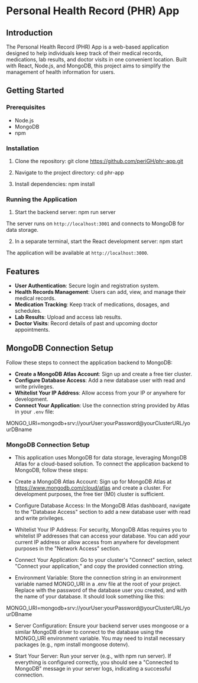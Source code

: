 # Personal Health Record (PHR) App

## Introduction
The Personal Health Record (PHR) App is a web-based application designed to help individuals keep track of their medical records, medications, lab results, and doctor visits in one convenient location. Built with React, Node.js, and MongoDB, this project aims to simplify the management of health information for users.

## Getting Started

### Prerequisites
- Node.js
- MongoDB
- npm

### Installation
1. Clone the repository:
git clone https://github.com/periGH/phr-app.git

2. Navigate to the project directory:
cd phr-app

3. Install dependencies:
npm install 

### Running the Application
1. Start the backend server:
npm run server

The server runs on `http://localhost:3001` and connects to MongoDB for data storage.

2. In a separate terminal, start the React development server:
npm start

The application will be available at `http://localhost:3000`.

## Features
- **User Authentication**: Secure login and registration system.
- **Health Records Management**: Users can add, view, and manage their medical records.
- **Medication Tracking**: Keep track of medications, dosages, and schedules.
- **Lab Results**: Upload and access lab results.
- **Doctor Visits**: Record details of past and upcoming doctor appointments.

## MongoDB Connection Setup
Follow these steps to connect the application backend to MongoDB:

- **Create a MongoDB Atlas Account**: Sign up and create a free tier cluster.
- **Configure Database Access**: Add a new database user with read and write privileges.
- **Whitelist Your IP Address**: Allow access from your IP or anywhere for development.
- **Connect Your Application**: Use the connection string provided by Atlas in your `.env` file:

MONGO_URI=mongodb+srv://yourUser:yourPassword@yourClusterURL/yourDBname

### MongoDB Connection Setup ### 
- This application uses MongoDB for data storage, leveraging MongoDB Atlas for a cloud-based solution. To connect the application backend to MongoDB, follow these steps:

- Create a MongoDB Atlas Account: Sign up for MongoDB Atlas at https://www.mongodb.com/cloud/atlas and create a cluster. For development purposes, the free tier (M0) cluster is sufficient.

- Configure Database Access: In the MongoDB Atlas dashboard, navigate to the "Database Access" section to add a new database user with read and write privileges.

- Whitelist Your IP Address: For security, MongoDB Atlas requires you to whitelist IP addresses that can access your database. You can add your current IP address or allow access from anywhere for development purposes in the "Network Access" section.

- Connect Your Application: Go to your cluster's "Connect" section, select "Connect your application," and copy the provided connection string.

- Environment Variable: Store the connection string in an environment variable named MONGO_URI in a .env file at the root of your project. Replace <password> with the password of the database user you created, and <dbname> with the name of your database. It should look something like this:

MONGO_URI=mongodb+srv://yourUser:yourPassword@yourClusterURL/yourDBname

- Server Configuration: Ensure your backend server uses mongoose or a similar MongoDB driver to connect to the database using the MONGO_URI environment variable. You may need to install necessary packages (e.g., npm install mongoose dotenv).

- Start Your Server: Run your server (e.g., with npm run server). If everything is configured correctly, you should see a "Connected to MongoDB" message in your server logs, indicating a successful connection.